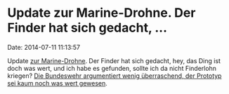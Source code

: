 Update zur Marine-Drohne. Der Finder hat sich gedacht, \...
===========================================================

Date: 2014-07-11 11:13:57

Update [zur Marine-Drohne](http://blog.fefe.de/?ts=ac55e7b6). Der Finder
hat sich gedacht, hey, das Ding ist doch was wert, und ich habe es
gefunden, sollte ich da nicht Finderlohn kriegen? [Die Bundeswehr
argumentiert wenig überraschend, der Prototyp sei kaum noch was wert
gewesen](http://www.kn-online.de/Schleswig-Holstein/Aus-dem-Land/Duesseldorfer-will-Finderlohn-von-der-Marine-U-Drohne-am-Ufer-der-Schlei-gefunden).
